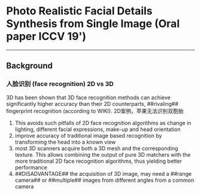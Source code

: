 # Photo Realistic Facial Details Synthesis from Single Image (Oral paper ICCV 19')
---------
## Background
### 人脸识别 (face recognition)   2D vs 3D
3D has been shown that 3D face recognition methods can achieve significantly higher accuracy than their 2D counterparts, ##rivaling## fingerprint recognition (according to WIKI). 2D案例，苹果无法识别双胞胎
1. This avoids such pitfalls of 2D face recognition algorithms as change in lighting, different facial expressions, make-up and head orientation
2. improve accuracy of traditional image based recognition by transforming the head into a known view
3. most 3D scanners acquire both a 3D mesh and the corresponding texture. This allows combining the output of pure 3D matchers with the more traditional 2D face recognition algorithms, thus yielding better performance
4. ##DISADVANTAGE## the acquisition of 3D image, may need a ##range camera## or ##multiple## images from different angles from a common camera

